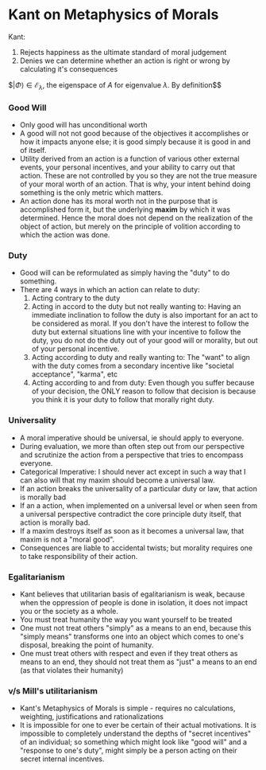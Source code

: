 # Kant on Metaphysics of Morals

Kant:
1. Rejects happiness as the ultimate standard of moral judgement
2. Denies we can determine whether an action is right or wrong by calculating it's consequences

$$|\Phi\rangle\in\mathcal E_\lambda$, the eigenspace of $A$ for eigenvalue $\lambda$. By definition$$

### Good Will
- Only good will has unconditional worth
- A good will not not good because of the objectives it accomplishes or how it impacts anyone else; it is good simply because it is good in and of itself.
- Utility derived from an action is a function of various other external events, your personal incentives, and your ability to carry out that action. These are not controlled by you so they are not the true measure of your moral worth of an action. That is why, your intent behind doing something is the only metric which matters.
- An action done has its moral worth not in the purpose that is accomplished form it, but the underlying **maxim** by which it was determined. Hence the moral does not depend on the realization of the object of action, but merely on the principle of volition according to which the action was done.

### Duty
- Good will can be reformulated as simply having the "duty" to do something.
- There are 4 ways in which an action can relate to duty:
	1. Acting contrary to the duty
	2. Acting in accord to the duty  but not really wanting to: Having an immediate inclination to follow the duty is also important for an act to be considered as moral. If you don't have the interest to follow the duty but external situations line with your incentive to follow the duty, you do not do the  duty out of your good will or morality, but out of your personal incentive.  
	3. Acting according to duty and really wanting to: The "want" to align with the duty comes from a secondary incentive like "societal acceptance", "karma", etc
	4. Acting according to and from duty: Even though you suffer because of your decision, the ONLY reason to follow that decision is because you think it is your duty to follow that morally right duty.

### Universality
- A moral imperative should be universal, ie should apply to everyone.
- During evaluation, we more than often step out from our perspective and scrutinize the action from a perspective that tries to encompass everyone.
- Categorical Imperative: I should never act except in such a way that I can also will that my maxim should become a universal law.
- If an action breaks the universality of a particular duty or law, that action is morally bad
- If an a action, when implemented on a universal level or when seen from a universal perspective contradict the core principle duty itself, that action is morally bad.
- If a maxim destroys itself as soon as it becomes a universal law, that maxim is not a "moral good".
- Consequences are liable to accidental twists; but morality requires one to take responsibility of their action.


### Egalitarianism
- Kant believes that utilitarian basis of egalitarianism is weak, because when the oppression of people is done in isolation, it does not impact you or the society as a whole.
- You must treat humanity the way you want yourself to be treated
- One must not treat others "simply" as a means to an end, because this "simply means" transforms one into an object which comes to one's disposal, breaking the point of humanity.
- One must treat others with respect and even if they treat others as means to an end, they should not treat them as "just" a means to an end (as that violates their humanity)

### v/s Mill's  utilitarianism
- Kant's Metaphysics of Morals is simple - requires no calculations, weighting, justifications and rationalizations
- It is impossible for one to ever be certain of their actual motivations. It is impossible to completely understand the depths of "secret incentives" of an individual; so something which might look like "good will" and a "response to one's duty", might simply be a person acting on their secret internal incentives.